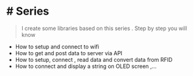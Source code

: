 # # Series

> I create some libraries based on this series . Step by step you will know

 - How to setup and connect to wifi
 - How to get and post data to server via API
 - How to setup, connect , read data and convert data from RFID
 - How to connect and display a string on OLED screen ,...
